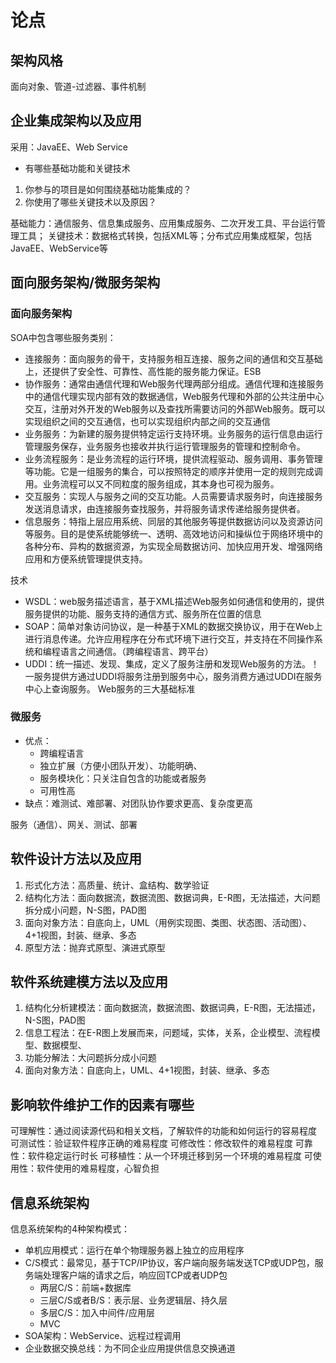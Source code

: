 # 论点

## 架构风格

面向对象、管道-过滤器、事件机制

## 企业集成架构以及应用

采用：JavaEE、Web Service

- 有哪些基础功能和关键技术

1. 你参与的项目是如何围绕基础功能集成的？
2. 你使用了哪些关键技术以及原因？

基础能力：通信服务、信息集成服务、应用集成服务、二次开发工具、平台运行管理工具；
关键技术：数据格式转换，包括XML等；分布式应用集成框架，包括 JavaEE、WebService等

## 面向服务架构/微服务架构

### 面向服务架构

SOA中包含哪些服务类别：

- 连接服务：面向服务的骨干，支持服务相互连接、服务之间的通信和交互基础上，还提供了安全性、可靠性、高性能的服务能力保证。ESB
- 协作服务：通常由通信代理和Web服务代理两部分组成。通信代理和连接服务中的通信代理实现内部有效的数据通信，Web服务代理和外部的公共注册中心交互，注册对外开发的Web服务以及查找所需要访问的外部Web服务。既可以实现组织之间的交互通信，也可以实现组织内部之间的交互通信
- 业务服务：为新建的服务提供特定运行支持环境。业务服务的运行信息由运行管理服务保存，业务服务也接收并执行运行管理服务的管理和控制命令。
- 业务流程服务：是业务流程的运行环境，提供流程驱动、服务调用、事务管理等功能。它是一组服务的集合，可以按照特定的顺序并使用一定的规则完成调用。业务流程可以又不同粒度的服务组成，其本身也可视为服务。
- 交互服务：实现人与服务之间的交互功能。人员需要请求服务时，向连接服务发送消息请求，由连接服务查找服务，并将服务请求传递给服务提供者。
- 信息服务：特指上层应用系统、同层的其他服务等提供数据访问以及资源访问等服务。目的是使系统能够统一、透明、高效地访问和操纵位于网络环境中的各种分布、异构的数据资源，为实现全局数据访问、加快应用开发、增强网络应用和方便系统管理提供支持。

技术

- WSDL：web服务描述语言，基于XML描述Web服务如何通信和使用的，提供服务提供的功能、服务支持的通信方式、服务所在位置的信息
- SOAP：简单对象访问协议，是一种基于XML的数据交换协议，用于在Web上进行消息传递。允许应用程序在分布式环境下进行交互，并支持在不同操作系统和编程语言之间通信。（跨编程语言、跨平台）
- UDDI：统一描述、发现、集成，定义了服务注册和发现Web服务的方法。！一服务提供方通过UDDI将服务注册到服务中心，服务消费方通过UDDI在服务中心上查询服务。
  Web服务的三大基础标准

### 微服务

- 优点：
  - 跨编程语言
  - 独立扩展（方便小团队开发）、功能明确、
  - 服务模块化：只关注自包含的功能或者服务
  - 可用性高
- 缺点：难测试、难部署、对团队协作要求更高、复杂度更高

服务（通信）、网关、测试、部署

## 软件设计方法以及应用

1. 形式化方法：高质量、统计、盒结构、数学验证
2. 结构化方法：面向数据流，数据流图、数据词典，E-R图，无法描述，大问题拆分成小问题，N-S图，PAD图
3. 面向对象方法：自底向上，UML（用例实现图、类图、状态图、活动图）、4+1视图，封装、继承、多态
4. 原型方法：抛弃式原型、演进式原型

## 软件系统建模方法以及应用

1. 结构化分析建模法：面向数据流，数据流图、数据词典，E-R图，无法描述，N-S图，PAD图
2. 信息工程法：在E-R图上发展而来，问题域，实体，关系，企业模型、流程模型、数据模型、
3. 功能分解法：大问题拆分成小问题
4. 面向对象方法：自底向上，UML、4+1视图，封装、继承、多态

## 影响软件维护工作的因素有哪些

可理解性：通过阅读源代码和相关文档，了解软件的功能和如何运行的容易程度
可测试性：验证软件程序正确的难易程度
可修改性：修改软件的难易程度
可靠性：软件稳定运行时长
可移植性：从一个环境迁移到另一个环境的难易程度
可使用性：软件使用的难易程度，心智负担

## 信息系统架构

信息系统架构的4种架构模式：

- 单机应用模式：运行在单个物理服务器上独立的应用程序
- C/S模式：最常见，基于TCP/IP协议，客户端向服务端发送TCP或UDP包，服务端处理客户端的请求之后，响应回TCP或者UDP包
  - 两层C/S：前端+数据库
  - 三层C/S或者B/S：表示层、业务逻辑层、持久层
  - 多层C/S：加入中间件/应用层
  - MVC
- SOA架构：WebService、远程过程调用
- 企业数据交换总线：为不同企业应用提供信息交换通道
